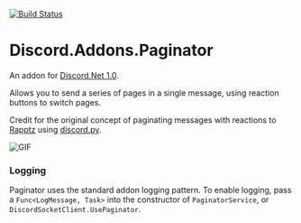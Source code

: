 [![Build Status](https://travis-ci.org/foxbot/Discord.Addons.Paginator.svg?branch=master)](https://travis-ci.org/foxbot/Discord.Addons.Paginator)

# Discord.Addons.Paginator
An addon for [Discord.Net 1.0](https://github.com/RogueException/Discord.Net). 

Allows you to send a series of pages in a single message, using reaction buttons to switch pages.

Credit for the original concept of paginating messages with reactions to [Rapptz](https://github.com/Rapptz) using [discord.py](https://gist.github.com/Rapptz/666785fd0d8559c18f2ced46fa862d77).

![GIF](https://6.lithi.io/24bPF.gif)

### Logging

Paginator uses the standard addon logging pattern. To enable logging, pass a `Func<LogMessage, Task>` into the constructor of `PaginatorService`, or `DiscordSocketClient.UsePaginator`.